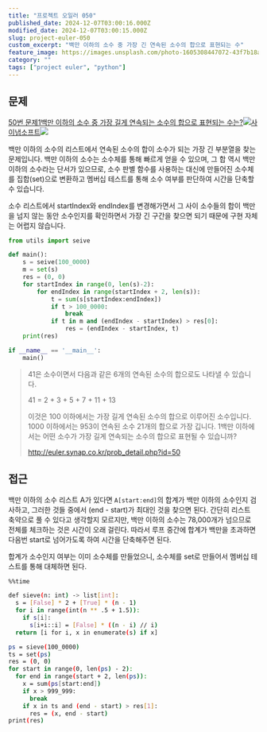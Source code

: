 ```yaml
---
title: "프로젝트 오일러 050"
published_date: 2024-12-07T03:00:16.000Z
modified_date: 2024-12-07T03:00:15.000Z
slug: project-euler-050
custom_excerpt: "백만 이하의 소수 중 가장 긴 연속된 소수의 합으로 표현되는 수"
feature_image: https://images.unsplash.com/photo-1605308447072-43f7b18ace91?crop=entropy&cs=tinysrgb&fit=max&fm=jpg&ixid=M3wxMTc3M3wwfDF8c2VhcmNofDY4fHx1bml0ZXxlbnwwfHx8fDE3MzMyMDE2NDJ8MA&ixlib=rb-4.0.3&q=80&w=2000
category: ""
tags: ["project euler", "python"]
---
```


## 문제

[50번 문제1백만 이하의 소수 중 가장 길게 연속되는 소수의 합으로 표현되는
수는?![](/images/favicon-30_1.ico)사이냅소프트![](/images/euler_portrait-26_1.png)](https://euler.synap.co.kr/problem=50)

백만 이하의 소수의 리스트에서 연속된 소수의 합이 소수가 되는 가장 긴 부분열을 찾는 문제입니다. 백만 이하의 소수는 소수체를 통해 빠르게
얻을 수 있으며, 그 합 역시 백만 이하의 소수라는 단서가 있으므로, 소수 판별 함수를 사용하는 대신에 만들어진 소수체를 집합(set)으로
변환하고 멤버십 테스트를 통해 소수 여부를 판단하여 시간을 단축할 수 있습니다.

소수 리스트에서 startIndex와 endIndex를 변경해가면서 그 사이 소수들의 합이 백만을 넘지 않는 동안 소수인지를 확인하면서 가장
긴 구간을 찾으면 되기 때문에 구현 자체는 어렵지 않습니다.

```python
from utils import seive

def main():
    s = seive(100_0000)
    m = set(s)
    res = (0, 0)
    for startIndex in range(0, len(s)-2):
        for endIndex in range(startIndex + 2, len(s)):
            t = sum(s[startIndex:endIndex])
            if t > 100_0000:
                break
            if t in m and (endIndex - startIndex) > res[0]:
                res = (endIndex - startIndex, t)
    print(res)

if __name__ == '__main__':
    main()
```
> 41은 소수이면서 다음과 같은 6개의 연속된 소수의 합으로도 나타낼 수 있습니다.
>
> 41 = 2 + 3 + 5 + 7 + 11 + 13
>
> 이것은 100 이하에서는 가장 길게 연속된 소수의 합으로 이루어진 소수입니다. 1000 이하에서는 953이 연속된 소수 21개의 합으로
> 가장 깁니다. 1백만 이하에서는 어떤 소수가 가장 길게 연속되는 소수의 합으로 표현될 수 있습니까?
>
> <http://euler.synap.co.kr/prob_detail.php?id=50>

## 접근

백만 이하의 소수 리스트 A가 있다면 `A[start:end]`의 합계가 백만 이하의 소수인지 검사하고, 그러한 것들 중에서 (end -
start)가 최대인 것을 찾으면 된다. 간단히 리스트 축약으로 풀 수 있다고 생각할지 모르지만, 백만 이하의 소수는 78,000개가
넘으므로 전체를 체크하는 것은 시간이 오래 걸린다. 따라서 루프 중간에 합계가 백만을 초과하면 다음번 start로 넘어가도록 하여 시간을
단축해주면 된다.

합계가 소수인지 여부는 이미 소수체를 만들었으니, 소수체를 set로 만들어서 멤버십 테스트를 통해 대체하면 된다.

```bash
%%time

def sieve(n: int) -> list[int]:
  s = [False] * 2 + [True] * (n - 1)
  for i in range(int(n ** .5 + 1.5)):
    if s[i]:
      s[i+i::i] = [False] * ((n - i) // i)
  return [i for i, x in enumerate(s) if x]

ps = sieve(100_0000)
ts = set(ps)
res = (0, 0)
for start in range(0, len(ps) - 2):
  for end in range(start + 2, len(ps)):
    x = sum(ps[start:end])
    if x > 999_999:
      break
    if x in ts and (end - start) > res[1]:
      res = (x, end - start)
print(res)
```